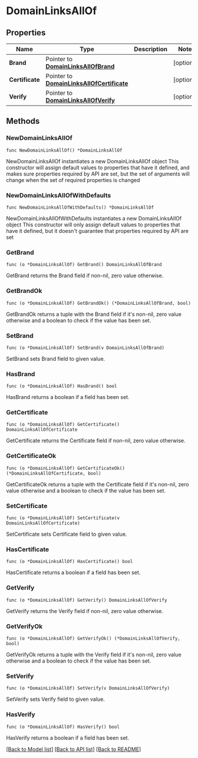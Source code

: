 # DomainLinksAllOf

## Properties

Name | Type | Description | Notes
------------ | ------------- | ------------- | -------------
**Brand** | Pointer to [**DomainLinksAllOfBrand**](DomainLinksAllOfBrand.md) |  | [optional] 
**Certificate** | Pointer to [**DomainLinksAllOfCertificate**](DomainLinksAllOfCertificate.md) |  | [optional] 
**Verify** | Pointer to [**DomainLinksAllOfVerify**](DomainLinksAllOfVerify.md) |  | [optional] 

## Methods

### NewDomainLinksAllOf

`func NewDomainLinksAllOf() *DomainLinksAllOf`

NewDomainLinksAllOf instantiates a new DomainLinksAllOf object
This constructor will assign default values to properties that have it defined,
and makes sure properties required by API are set, but the set of arguments
will change when the set of required properties is changed

### NewDomainLinksAllOfWithDefaults

`func NewDomainLinksAllOfWithDefaults() *DomainLinksAllOf`

NewDomainLinksAllOfWithDefaults instantiates a new DomainLinksAllOf object
This constructor will only assign default values to properties that have it defined,
but it doesn't guarantee that properties required by API are set

### GetBrand

`func (o *DomainLinksAllOf) GetBrand() DomainLinksAllOfBrand`

GetBrand returns the Brand field if non-nil, zero value otherwise.

### GetBrandOk

`func (o *DomainLinksAllOf) GetBrandOk() (*DomainLinksAllOfBrand, bool)`

GetBrandOk returns a tuple with the Brand field if it's non-nil, zero value otherwise
and a boolean to check if the value has been set.

### SetBrand

`func (o *DomainLinksAllOf) SetBrand(v DomainLinksAllOfBrand)`

SetBrand sets Brand field to given value.

### HasBrand

`func (o *DomainLinksAllOf) HasBrand() bool`

HasBrand returns a boolean if a field has been set.

### GetCertificate

`func (o *DomainLinksAllOf) GetCertificate() DomainLinksAllOfCertificate`

GetCertificate returns the Certificate field if non-nil, zero value otherwise.

### GetCertificateOk

`func (o *DomainLinksAllOf) GetCertificateOk() (*DomainLinksAllOfCertificate, bool)`

GetCertificateOk returns a tuple with the Certificate field if it's non-nil, zero value otherwise
and a boolean to check if the value has been set.

### SetCertificate

`func (o *DomainLinksAllOf) SetCertificate(v DomainLinksAllOfCertificate)`

SetCertificate sets Certificate field to given value.

### HasCertificate

`func (o *DomainLinksAllOf) HasCertificate() bool`

HasCertificate returns a boolean if a field has been set.

### GetVerify

`func (o *DomainLinksAllOf) GetVerify() DomainLinksAllOfVerify`

GetVerify returns the Verify field if non-nil, zero value otherwise.

### GetVerifyOk

`func (o *DomainLinksAllOf) GetVerifyOk() (*DomainLinksAllOfVerify, bool)`

GetVerifyOk returns a tuple with the Verify field if it's non-nil, zero value otherwise
and a boolean to check if the value has been set.

### SetVerify

`func (o *DomainLinksAllOf) SetVerify(v DomainLinksAllOfVerify)`

SetVerify sets Verify field to given value.

### HasVerify

`func (o *DomainLinksAllOf) HasVerify() bool`

HasVerify returns a boolean if a field has been set.


[[Back to Model list]](../README.md#documentation-for-models) [[Back to API list]](../README.md#documentation-for-api-endpoints) [[Back to README]](../README.md)


